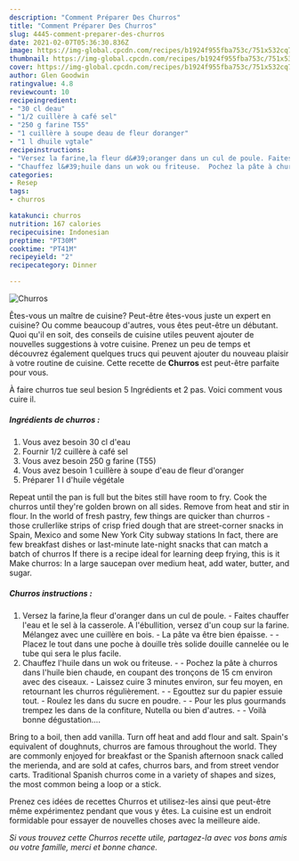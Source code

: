 ```yaml
---
description: "Comment Préparer Des Churros"
title: "Comment Préparer Des Churros"
slug: 4445-comment-preparer-des-churros
date: 2021-02-07T05:36:30.836Z
image: https://img-global.cpcdn.com/recipes/b1924f955fba753c/751x532cq70/churros-photo-principale-de-la-recette.jpg
thumbnail: https://img-global.cpcdn.com/recipes/b1924f955fba753c/751x532cq70/churros-photo-principale-de-la-recette.jpg
cover: https://img-global.cpcdn.com/recipes/b1924f955fba753c/751x532cq70/churros-photo-principale-de-la-recette.jpg
author: Glen Goodwin
ratingvalue: 4.8
reviewcount: 10
recipeingredient:
- "30 cl deau"
- "1/2 cuillère à café sel"
- "250 g farine T55"
- "1 cuillère à soupe deau de fleur doranger"
- "1 l dhuile vgtale"
recipeinstructions:
- "Versez la farine,la fleur d&#39;oranger dans un cul de poule. Faites chauffer l&#39;eau et le sel à la casserole. A l&#39;ébullition, versez d&#39;un coup sur la farine. Mélangez avec une cuillère en bois. La pâte va être bien épaisse.  Placez le tout dans une poche à douille très solide douille cannelée ou le tube qui sera le plus facile."
- "Chauffez l&#39;huile dans un wok ou friteuse.  Pochez la pâte à churros dans l&#39;huile bien chaude, en coupant des tronçons de 15 cm environ avec des ciseaux.  Laissez cuire 3 minutes environ, sur feu moyen, en retournant les churros régulièrement.  Egouttez sur du papier essuie tout.  Roulez les dans du sucre en poudre.  Pour les plus gourmands trempez les dans de la confiture, Nutella ou bien d&#39;autres.  Voilà bonne dégustation...."
categories:
- Resep
tags:
- churros

katakunci: churros 
nutrition: 167 calories
recipecuisine: Indonesian
preptime: "PT30M"
cooktime: "PT41M"
recipeyield: "2"
recipecategory: Dinner

---
```



![Churros](https://img-global.cpcdn.com/recipes/b1924f955fba753c/751x532cq70/churros-photo-principale-de-la-recette.jpg)

Êtes-vous un maître de cuisine? Peut-être êtes-vous juste un expert en cuisine? Ou comme beaucoup d'autres, vous êtes peut-être un débutant. Quoi qu'il en soit, des conseils de cuisine utiles peuvent ajouter de nouvelles suggestions à votre cuisine. Prenez un peu de temps et découvrez également quelques trucs qui peuvent ajouter du nouveau plaisir à votre routine de cuisine. Cette recette de <strong> Churros </strong> est peut-être parfaite pour vous.

<!--inarticleads1-->

À faire churros tue seul besion 5 Ingrédients et 2 pas. Voici comment vous cuire il.

##### Ingrédients de churros :

1. Vous avez besoin 30 cl d&#39;eau
1. Fournir 1/2 cuillère à café sel
1. Vous avez besoin 250 g farine (T55)
1. Vous avez besoin 1 cuillère à soupe d&#39;eau de fleur d&#39;oranger
1. Préparer 1 l d&#39;huile végétale


Repeat until the pan is full but the bites still have room to fry. Cook the churros until they&#39;re golden brown on all sides. Remove from heat and stir in flour. In the world of fresh pastry, few things are quicker than churros - those crullerlike strips of crisp fried dough that are street-corner snacks in Spain, Mexico and some New York City subway stations In fact, there are few breakfast dishes or last-minute late-night snacks that can match a batch of churros If there is a recipe ideal for learning deep frying, this is it Make churros: In a large saucepan over medium heat, add water, butter, and sugar. 

<!--inarticleads2-->

##### Churros instructions :

1. Versez la farine,la fleur d&#39;oranger dans un cul de poule. - Faites chauffer l&#39;eau et le sel à la casserole. A l&#39;ébullition, versez d&#39;un coup sur la farine. Mélangez avec une cuillère en bois. - La pâte va être bien épaisse. -  - Placez le tout dans une poche à douille très solide douille cannelée ou le tube qui sera le plus facile.
1. Chauffez l&#39;huile dans un wok ou friteuse. -  - Pochez la pâte à churros dans l&#39;huile bien chaude, en coupant des tronçons de 15 cm environ avec des ciseaux.  - Laissez cuire 3 minutes environ, sur feu moyen, en retournant les churros régulièrement. -  - Egouttez sur du papier essuie tout.  - Roulez les dans du sucre en poudre. -  - Pour les plus gourmands trempez les dans de la confiture, Nutella ou bien d&#39;autres. -  - Voilà bonne dégustation....


Bring to a boil, then add vanilla. Turn off heat and add flour and salt. Spain&#39;s equivalent of doughnuts, churros are famous throughout the world. They are commonly enjoyed for breakfast or the Spanish afternoon snack called the merienda, and are sold at cafes, churros bars, and from street vendor carts. Traditional Spanish churros come in a variety of shapes and sizes, the most common being a loop or a stick. 

<!--inarticleads1-->

<p>
Prenez ces idées de recettes Churros et utilisez-les ainsi que peut-être même expérimentez pendant que vous y êtes. La cuisine est un endroit formidable pour essayer de nouvelles choses avec la meilleure aide.
</p>

<p>
<i>Si vous trouvez cette Churros recette utile, partagez-la avec vos bons amis ou votre famille, merci et bonne chance.</i>
</p>
